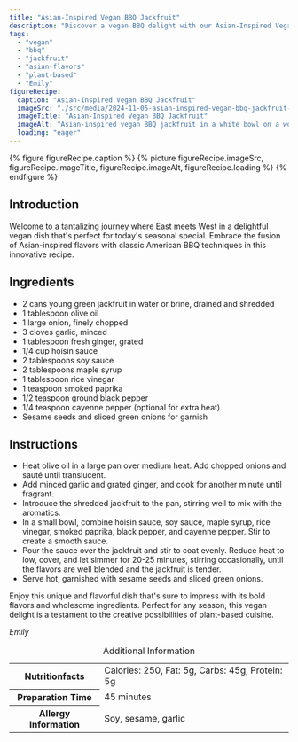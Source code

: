 ```yaml
---
title: "Asian-Inspired Vegan BBQ Jackfruit"
description: "Discover a vegan BBQ delight with our Asian-Inspired Vegan BBQ Jackfruit, blending smoky flavors with sweet and spicy hoisin sauce."
tags:
  - "vegan"
  - "bbq"
  - "jackfruit"
  - "asian-flavors"
  - "plant-based"
  - "Emily"
figureRecipe: 
  caption: "Asian-Inspired Vegan BBQ Jackfruit"
  imageSrc: "./src/media/2024-11-05-asian-inspired-vegan-bbq-jackfruit-8369.png"
  imageTitle: "Asian-Inspired Vegan BBQ Jackfruit"
  imageAlt: "Asian-inspired vegan BBQ jackfruit in a white bowl on a wooden table, garnished with sesame seeds and green onions, in natural light."
  loading: "eager"
---
```


{% figure figureRecipe.caption %}
{% picture figureRecipe.imageSrc, figureRecipe.imageTitle, figureRecipe.imageAlt, figureRecipe.loading %}
{% endfigure %}

## Introduction

Welcome to a tantalizing journey where East meets West in a delightful vegan dish that's perfect for today's seasonal special. Embrace the fusion of Asian-inspired flavors with classic American BBQ techniques in this innovative recipe.

## Ingredients

- 2 cans young green jackfruit in water or brine, drained and shredded
- 1 tablespoon olive oil
- 1 large onion, finely chopped
- 3 cloves garlic, minced
- 1 tablespoon fresh ginger, grated
- 1/4 cup hoisin sauce
- 2 tablespoons soy sauce
- 2 tablespoons maple syrup
- 1 tablespoon rice vinegar
- 1 teaspoon smoked paprika
- 1/2 teaspoon ground black pepper
- 1/4 teaspoon cayenne pepper (optional for extra heat)
- Sesame seeds and sliced green onions for garnish

## Instructions

- Heat olive oil in a large pan over medium heat. Add chopped onions and sauté until translucent.
- Add minced garlic and grated ginger, and cook for another minute until fragrant.
- Introduce the shredded jackfruit to the pan, stirring well to mix with the aromatics.
- In a small bowl, combine hoisin sauce, soy sauce, maple syrup, rice vinegar, smoked paprika, black pepper, and cayenne pepper. Stir to create a smooth sauce.
- Pour the sauce over the jackfruit and stir to coat evenly. Reduce heat to low, cover, and let simmer for 20-25 minutes, stirring occasionally, until the flavors are well blended and the jackfruit is tender.
- Serve hot, garnished with sesame seeds and sliced green onions.

Enjoy this unique and flavorful dish that's sure to impress with its bold flavors and wholesome ingredients. Perfect for any season, this vegan delight is a testament to the creative possibilities of plant-based cuisine.

*Emily*

<table><caption class='sr-only'>Additional Information</caption><tr><th>Nutritionfacts</th><td>Calories: 250, Fat: 5g, Carbs: 45g, Protein: 5g&nbsp;</td></tr><tr><th>Preparation Time</th><td>45 minutes&nbsp;</td></tr><tr><th>Allergy Information</th><td>Soy, sesame, garlic&nbsp;</td></tr></table>

